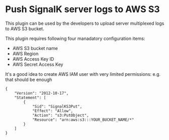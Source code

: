 # Push SignalK server logs to AWS S3

This plugin can be used by the developers to upload server multiplexed logs to AWS S3 bucket.

This plugin requires following four manadatory configuration items:

- AWS S3 bucket name
- AWS Region
- AWS Access Key ID
- AWS Secret Access Key

It's a good idea to create AWS IAM user with very limited permissions: e.g. that should be enough
```
{
    "Version": "2012-10-17",
    "Statement": [
        {
            "Sid": "SignalKS3Put",
            "Effect": "Allow",
            "Action": "s3:PutObject",
            "Resource": "arn:aws:s3:::YOUR_BUCKET_NAME/*"
        }
    ]
}
```
